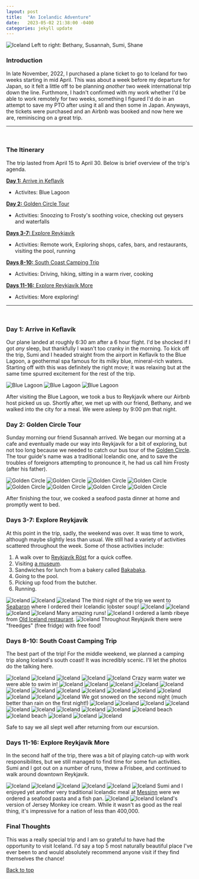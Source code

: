 ```yaml
---
layout: post
title:  "An Icelandic Adventure"
date:   2023-05-02 21:38:00 -0400
categories: jekyll update
---
```


![Iceland](/images/iceland_waterfallgroup.jpeg "Testing caption")
Left to right: Bethany, Susannah, Sumi, Shane

### Introduction

 In late November, 2022, I purchased a plane ticket to go to Iceland for two weeks starting in mid April. This was about a week before my departure for Japan, so it felt a little off to be planning _another_ two week international trip down the line. Furthmore, I hadn't confirmed with my work whether I'd be able to work remotely for two weeks, something I figured I'd do in an attempt to save my PTO after using it all and then some in Japan. Anyways, the tickets were purchased and an Airbnb was booked and now here we are, reminiscing on a great trip.

 ---
&nbsp;

### The Itinerary

The trip lasted from April 15 to April 30. Below is brief overview of the trip's agenda.

[**Day 1:** Arrive in Keflavík](#day-1-arrive-in-keflavík)

- Activites: Blue Lagoon

[**Day 2:** Golden Circle Tour](#day-2-golden-circle-tour)

- Activities: Snoozing to Frosty's soothing voice, checking out geysers and waterfalls

[**Days 3-7:** Explore Reykjavík](#days-3-7-explore-reykjavík)

- Activities: Remote work, Exploring shops, cafes, bars, and restaurants, visiting the pool, running

[**Days 8-10:** South Coast Camping Trip](#days-8-10-south-coast-camping-trip)

- Activities: Driving, hiking, sitting in a warm river, cooking

[**Days 11-16:** Explore Reykjavík More](#days-11-16-explore-reykjavík-more  )

- Activities: More exploring!

---
&nbsp;

### **Day 1:** Arrive in Keflavík

Our plane landed at roughly 6:30 am after a 6 hour flight. I'd be shocked if I got _any_ sleep, but thankfully I wasn't too cranky in the morning. To kick off the trip, Sumi and I headed straight from the airport in Keflavík to the Blue Lagoon, a geothermal spa famous for its milky blue, mineral-rich waters. Starting off with this was definitely the right move; it was relaxing but at the same time spurred excitement for the rest of the trip.

![Blue Lagoon](/images/iceland_bluelagoon1.jpeg)
![Blue Lagoon](/images/iceland_bluelagoon2.jpeg)
![Blue Lagoon](/images/iceland_bluelagoon3.jpeg)

After visiting the Blue Lagoon, we took a bus to Reykjavík where our Airbnb host picked us up. Shortly after, we met up with our friend, Bethany, and we walked into the city for a meal. We were asleep by 9:00 pm that night.

### **Day 2:** Golden Circle Tour

Sunday morning our friend Susannah arrived. We began our morning at a cafe and eventually made our way into Reykjavík for a bit of exploring, but not too long because we needed to catch our bus tour of the [Golden Circle](https://en.wikipedia.org/wiki/Golden_Circle_(Iceland)). The tour guide's name was a traditional Icelandic one, and to save the troubles of foreignors attempting to pronounce it, he had us call him Frosty (after his father).

![Golden Circle](/images/iceland_goldencircle1.jpeg)
![Golden Circle](/images/iceland_goldencircle2.jpeg)
![Golden Circle](/images/iceland_goldencircle3.jpeg)
![Golden Circle](/images/iceland_goldencircle4.jpeg)
![Golden Circle](/images/iceland_goldencircle5.jpeg)
![Golden Circle](/images/iceland_goldencircle6.jpeg)
![Golden Circle](/images/iceland_goldencircle7.jpeg)
![Golden Circle](/images/iceland_goldencircle8.jpeg)

After finishing the tour, we cooked a seafood pasta dinner at home and promptly went to bed.

### **Days 3-7:** Explore Reykjavík

At this point in the trip, sadly, the weekend was over. It was time to work, although maybe slightly less than usual. We still had a variety of activities scattered throughout the week. Some of those activities include:

1. A walk over to [Reykjavík Röst](https://reykjavikrost.is/) for a quick coffee.
2. Visiting [a museum](https://www.phallus.is/).
3. Sandwiches for lunch from a bakery called [Bakabaka](https://www.bakabaka.is/).
4. Going to the pool.
5. Picking up food from the butcher.
6. Running.

![Iceland](/images/iceland_city.jpeg)
![Iceland](/images/iceland_citywalk1.jpeg)
![Iceland](/images/iceland_seabaron1.jpeg)
The third night of the trip we went to [Seabaron](https://visitreykjavik.is/service/sea-baron) where I ordered their Icelandic lobster soup!
![Iceland](/images/iceland_kitchen.jpeg)
![Iceland](/images/iceland_labowski.jpeg)
![Iceland](/images/iceland_run2.jpeg)
![Iceland](/images/iceland_run4.jpeg)
Many amazing runs!
![Iceland](/images/old_icelandrestaurant1.jpeg)
I ordered a lamb ribeye from [Old Iceland restaurant](https://oldiceland.is/).
![Iceland](/images/iceland_freedge.jpeg)
Throughout Reykjavík there were "freedges" (free fridge) with free food!

### **Days 8-10:** South Coast Camping Trip

The best part of the trip! For the middle weekend, we planned a camping trip along Iceland's south coast! It was incredibly scenic. I'll let the photos do the talking here.

![Iceland](/images/iceland_volcano.jpeg)
![Iceland](/images/iceland_splash.jpeg)
![Iceland](/images/iceland_riverhike1.jpeg)
![Iceland](/images/iceland_riverhike2.jpeg)
![Iceland](/images/iceland_riverhike3.jpeg)
Crazy warm water we were able to swim in!
![Iceland](/images/iceland_riverhike4.jpeg)
![Iceland](/images/iceland_waterfallhike1.jpeg)
![Iceland](/images/iceland_waterfallhike2.jpeg)
![Iceland](/images/iceland_waterfallhike3.jpeg)
![Iceland](/images/iceland_waterfallhike4.jpeg)
![Iceland](/images/iceland_waterfallhike5.jpeg)
![Iceland](/images/iceland_waterfallhike6.jpeg)
![Iceland](/images/iceland_waterfallhike7.jpeg)
![Iceland](/images/iceland_gorge1.jpeg)
![Iceland](/images/iceland_glacier1.jpeg)
![Iceland](/images/iceland_glacier2.jpeg)
![Iceland](/images/iceland_glacier3.jpeg)
![Iceland](/images/iceland_beach2.jpeg)
![Iceland](/images/iceland_tents1.jpeg)
![Iceland](/images/iceland_tents2.jpeg)
We got snowed on the second night (much better than rain on the first night!)
![Iceland](/images/iceland_lighthouse1.jpeg)
![Iceland](/images/iceland_beach1.jpeg)
![Iceland](/images/iceland_waterfall1.jpeg)
![Iceland](/images/iceland_waterfall2.jpeg)
![Iceland](/images/iceland_waterfall3.jpeg)
![Iceland](/images/iceland_camphike1.jpeg)
![Iceland](/images/iceland_camphike2.jpeg)
![Iceland](/images/iceland_camphike3.jpeg)
![Iceland](/images/iceland_camphike4.jpeg)
![Iceland beach](/images/iceland_beach1.jpeg)
![Iceland beach](/images/iceland_beach2.jpeg)
![Iceland](/images/iceland_lake.jpeg)
![Iceland](/images/iceland_lake2.jpeg)
![Iceland](/images/iceland_rockarch.jpeg)

Safe to say we all slept well after returning from our excursion.

### **Days 11-16:** Explore Reykjavík More

In the second half of the trip, there was a bit of playing catch-up with work responsibilites, but we still managed to find time for some fun activities. Sumi and I got out on a number of runs, threw a Frisbee, and continued to walk around downtown Reykjavík.

![Iceland](/images/iceland_city4.jpeg)
![Iceland](/images/iceland_run3.jpeg)
![Iceland](/images/iceland_run1.jpeg)
![Iceland](/images/iceland_spikebeach.jpeg)
![Iceland](/images/iceland_city1.jpeg)
![Iceland](/images/iceland_city2.jpeg)
Sumi and I enjoyed yet another very traditional Icelandic meal at [Messinn](https://www.messinn.com/en) were we ordered a seafood pasta and a fish pan.
![Iceland](/images/iceland_city3.jpeg)
![Iceland](/images/iceland_jm.jpeg)
Iceland's version of Jersey Monkey ice cream. While it wasn't as good as the real thing, it's impressive for a nation of less than 400,000.

### Final Thoughts

This was a really special trip and I am so grateful to have had the opportunity to visit Iceland. I'd say a top 5 most naturally beautiful place I've ever been to and would absolutely recommend anyone visit if they find themselves the chance!

[Back to top](#introduction)
